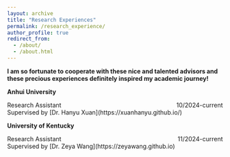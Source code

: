 ```yaml
---
layout: archive
title: "Research Experiences"
permalink: /research_experience/
author_profile: true
redirect_from: 
  - /about/
  - /about.html
---
```


**I am so fortunate to cooperate with these nice and talented advisors and these precious experiences definitely inspired my academic journey!**


**Anhui University**<br>
<div style="display: flex; justify-content: space-between;">
  <span>Research Assistant</span>
  <span>10/2024-current</span>
</div>
Supervised by [Dr. Hanyu Xuan](https://xuanhanyu.github.io/)

**University of Kentucky**<br>
<div style="display: flex; justify-content: space-between;">
  <span>Research Assistant</span>
  <span>11/2024-current</span>
</div>
Supervised by [Dr. Zeya Wang](https://zeyawang.github.io)


